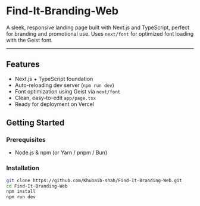 # Find-It-Branding-Web

A sleek, responsive landing page built with Next.js and TypeScript, perfect for branding and promotional use. Uses `next/font` for optimized font loading with the Geist font.

---

## Features
- Next.js + TypeScript foundation
- Auto-reloading dev server (`npm run dev`)
- Font optimization using Geist via `next/font`
- Clean, easy-to-edit `app/page.tsx`
- Ready for deployment on Vercel

## Getting Started

### Prerequisites
- Node.js & npm (or Yarn / pnpm / Bun)

### Installation
```bash
git clone https://github.com/Khubaib-shah/Find-It-Branding-Web.git
cd Find-It-Branding-Web
npm install
npm run dev
